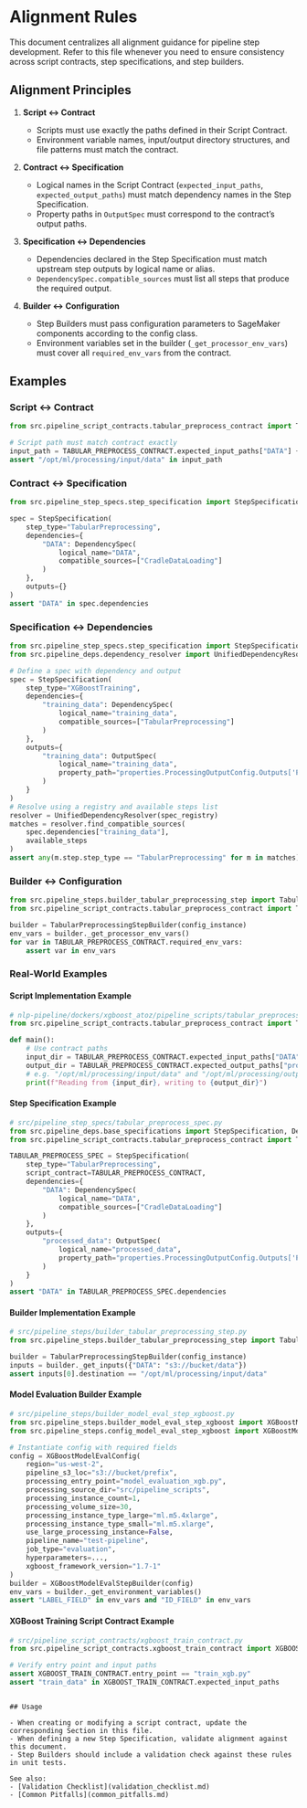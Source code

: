 # Alignment Rules

This document centralizes all alignment guidance for pipeline step development. Refer to this file whenever you need to ensure consistency across script contracts, step specifications, and step builders.

## Alignment Principles

1. **Script ↔ Contract**  
   - Scripts must use exactly the paths defined in their Script Contract.  
   - Environment variable names, input/output directory structures, and file patterns must match the contract.

2. **Contract ↔ Specification**  
   - Logical names in the Script Contract (`expected_input_paths`, `expected_output_paths`) must match dependency names in the Step Specification.  
   - Property paths in `OutputSpec` must correspond to the contract’s output paths.

3. **Specification ↔ Dependencies**  
   - Dependencies declared in the Step Specification must match upstream step outputs by logical name or alias.  
   - `DependencySpec.compatible_sources` must list all steps that produce the required output.

4. **Builder ↔ Configuration**  
   - Step Builders must pass configuration parameters to SageMaker components according to the config class.  
   - Environment variables set in the builder (`_get_processor_env_vars`) must cover all `required_env_vars` from the contract.

## Examples

### Script ↔ Contract

```python
from src.pipeline_script_contracts.tabular_preprocess_contract import TABULAR_PREPROCESS_CONTRACT

# Script path must match contract exactly
input_path = TABULAR_PREPROCESS_CONTRACT.expected_input_paths["DATA"] + "/file.csv"
assert "/opt/ml/processing/input/data" in input_path
```

### Contract ↔ Specification

```python
from src.pipeline_step_specs.step_specification import StepSpecification, DependencySpec

spec = StepSpecification(
    step_type="TabularPreprocessing",
    dependencies={
        "DATA": DependencySpec(
            logical_name="DATA",
            compatible_sources=["CradleDataLoading"]
        )
    },
    outputs={}
)
assert "DATA" in spec.dependencies
```

### Specification ↔ Dependencies

```python
from src.pipeline_step_specs.step_specification import StepSpecification, DependencySpec, OutputSpec
from src.pipeline_deps.dependency_resolver import UnifiedDependencyResolver

# Define a spec with dependency and output
spec = StepSpecification(
    step_type="XGBoostTraining",
    dependencies={
        "training_data": DependencySpec(
            logical_name="training_data",
            compatible_sources=["TabularPreprocessing"]
        )
    },
    outputs={
        "training_data": OutputSpec(
            logical_name="training_data",
            property_path="properties.ProcessingOutputConfig.Outputs['ProcessedTabularData'].S3Output.S3Uri"
        )
    }
)
# Resolve using a registry and available steps list
resolver = UnifiedDependencyResolver(spec_registry)
matches = resolver.find_compatible_sources(
    spec.dependencies["training_data"],
    available_steps
)
assert any(m.step.step_type == "TabularPreprocessing" for m in matches)
```

### Builder ↔ Configuration

```python
from src.pipeline_steps.builder_tabular_preprocessing_step import TabularPreprocessingStepBuilder
from src.pipeline_script_contracts.tabular_preprocess_contract import TABULAR_PREPROCESS_CONTRACT

builder = TabularPreprocessingStepBuilder(config_instance)
env_vars = builder._get_processor_env_vars()
for var in TABULAR_PREPROCESS_CONTRACT.required_env_vars:
    assert var in env_vars
```

### Real-World Examples

#### Script Implementation Example

```python
# nlp-pipeline/dockers/xgboost_atoz/pipeline_scripts/tabular_preprocess.py
from src.pipeline_script_contracts.tabular_preprocess_contract import TABULAR_PREPROCESS_CONTRACT

def main():
    # Use contract paths
    input_dir = TABULAR_PREPROCESS_CONTRACT.expected_input_paths["DATA"]
    output_dir = TABULAR_PREPROCESS_CONTRACT.expected_output_paths["processed_data"]
    # e.g. "/opt/ml/processing/input/data" and "/opt/ml/processing/output"
    print(f"Reading from {input_dir}, writing to {output_dir}")
```

#### Step Specification Example

```python
# src/pipeline_step_specs/tabular_preprocess_spec.py
from src.pipeline_deps.base_specifications import StepSpecification, DependencySpec, OutputSpec
from src.pipeline_script_contracts.tabular_preprocess_contract import TABULAR_PREPROCESS_CONTRACT

TABULAR_PREPROCESS_SPEC = StepSpecification(
    step_type="TabularPreprocessing",
    script_contract=TABULAR_PREPROCESS_CONTRACT,
    dependencies={
        "DATA": DependencySpec(
            logical_name="DATA",
            compatible_sources=["CradleDataLoading"]
        )
    },
    outputs={
        "processed_data": OutputSpec(
            logical_name="processed_data",
            property_path="properties.ProcessingOutputConfig.Outputs['ProcessedTabularData'].S3Output.S3Uri"
        )
    }
)
assert "DATA" in TABULAR_PREPROCESS_SPEC.dependencies
```

#### Builder Implementation Example

```python
# src/pipeline_steps/builder_tabular_preprocessing_step.py
from src.pipeline_steps.builder_tabular_preprocessing_step import TabularPreprocessingStepBuilder

builder = TabularPreprocessingStepBuilder(config_instance)
inputs = builder._get_inputs({"DATA": "s3://bucket/data"})
assert inputs[0].destination == "/opt/ml/processing/input/data"
```

#### Model Evaluation Builder Example

```python
# src/pipeline_steps/builder_model_eval_step_xgboost.py
from src.pipeline_steps.builder_model_eval_step_xgboost import XGBoostModelEvalStepBuilder
from src.pipeline_steps.config_model_eval_step_xgboost import XGBoostModelEvalConfig

# Instantiate config with required fields
config = XGBoostModelEvalConfig(
    region="us-west-2",
    pipeline_s3_loc="s3://bucket/prefix",
    processing_entry_point="model_evaluation_xgb.py",
    processing_source_dir="src/pipeline_scripts",
    processing_instance_count=1,
    processing_volume_size=30,
    processing_instance_type_large="ml.m5.4xlarge",
    processing_instance_type_small="ml.m5.xlarge",
    use_large_processing_instance=False,
    pipeline_name="test-pipeline",
    job_type="evaluation",
    hyperparameters=...,
    xgboost_framework_version="1.7-1"
)
builder = XGBoostModelEvalStepBuilder(config)
env_vars = builder._get_environment_variables()
assert "LABEL_FIELD" in env_vars and "ID_FIELD" in env_vars
```

#### XGBoost Training Script Contract Example

```python
# src/pipeline_script_contracts/xgboost_train_contract.py
from src.pipeline_script_contracts.xgboost_train_contract import XGBOOST_TRAIN_CONTRACT

# Verify entry point and input paths
assert XGBOOST_TRAIN_CONTRACT.entry_point == "train_xgb.py"
assert "train_data" in XGBOOST_TRAIN_CONTRACT.expected_input_paths
```
```

## Usage

- When creating or modifying a script contract, update the corresponding Section in this file.  
- When defining a new Step Specification, validate alignment against this document.  
- Step Builders should include a validation check against these rules in unit tests.

See also:  
- [Validation Checklist](validation_checklist.md)  
- [Common Pitfalls](common_pitfalls.md)
